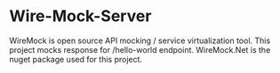 # Wire-Mock-Server

WireMock is open source API mocking / service virtualization tool.
This project mocks response for /hello-world endpoint.
WireMock.Net is the nuget package used for this project.